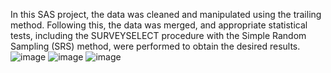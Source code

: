 
In this SAS project, the data was cleaned and manipulated using the trailing method. Following this, the data was merged, and appropriate statistical tests, including the SURVEYSELECT procedure with the Simple Random Sampling (SRS) method, were performed to obtain the desired results.
![image](https://github.com/user-attachments/assets/085bb6f9-79f2-4790-85c0-1a2eeefa7a9c)
![image](https://github.com/user-attachments/assets/2bb58358-e7ce-4f72-994d-a39d0ada9a70)
![image](https://github.com/user-attachments/assets/46760069-a449-4d02-b384-5a234ab45aac)

